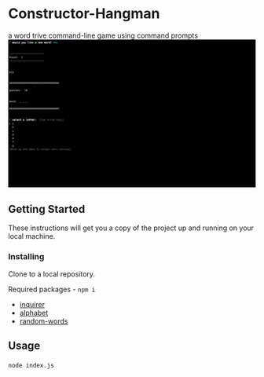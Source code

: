 # Constructor-Hangman
 a word trive command-line game using command prompts
 <img src="/assets/poster.gif" >

## Getting Started

These instructions will get you a copy of the project up and running on your local machine.

### Installing

Clone to a local repository.

Required packages - `npm i` 
* [inquirer](https://www.npmjs.com/package/inquirer)
* [alphabet](https://www.npmjs.com/package/alphabet)
* [random-words](https://www.npmjs.com/package/random-words)
## Usage

`node index.js`

